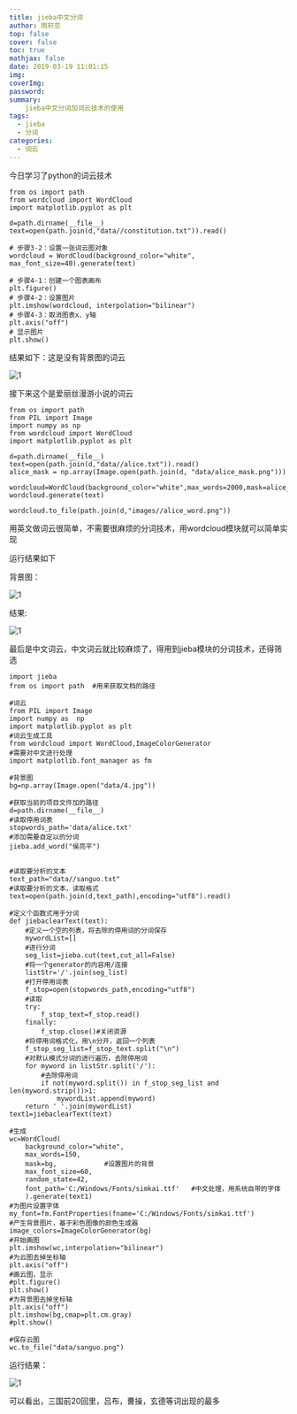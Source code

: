 ```yaml
---
title: jieba中文分词
author: 雨轩恋
top: false
cover: false
toc: true
mathjax: false
date: 2019-03-19 11:01:15
img:
coverImg:
password:
summary:
    jieba中文分词加词云技术的使用
tags:
  - jieba
  - 分词
categories:
  - 词云
---
```


今日学习了python的词云技术
```
from os import path
from wordcloud import WordCloud
import matplotlib.pyplot as plt

d=path.dirname(__file__)
text=open(path.join(d,"data//constitution.txt")).read()

# 步骤3-2：设置一张词云图对象
wordcloud = WordCloud(background_color="white", max_font_size=40).generate(text)

# 步骤4-1：创建一个图表画布
plt.figure()
# 步骤4-2：设置图片
plt.imshow(wordcloud, interpolation="bilinear")
# 步骤4-3：取消图表x、y轴
plt.axis("off")
# 显示图片
plt.show()
```
结果如下：这是没有背景图的词云

![1](https://img2018.cnblogs.com/blog/1471003/201810/1471003-20181013094636318-1518808863.png)

接下来这个是爱丽丝漫游小说的词云

```
from os import path
from PIL import Image
import numpy as np
from wordcloud import WordCloud
import matplotlib.pyplot as plt

d=path.dirname(__file__)
text=open(path.join(d,"data//alice.txt")).read()
alice_mask = np.array(Image.open(path.join(d, "data/alice_mask.png")))

wordcloud=WordCloud(background_color="white",max_words=2000,mask=alice_mask)
wordcloud.generate(text)

wordcloud.to_file(path.join(d,"images//alice_word.png"))
```
用英文做词云很简单，不需要很麻烦的分词技术，用wordcloud模块就可以简单实现

运行结果如下

背景图：

![1](https://img2018.cnblogs.com/blog/1471003/201810/1471003-20181013095221225-704742962.png)

结果:

![1](https://img2018.cnblogs.com/blog/1471003/201810/1471003-20181013095152050-940671331.png)

最后是中文词云，中文词云就比较麻烦了，得用到jieba模块的分词技术，还得筛选

```
import jieba
from os import path  #用来获取文档的路径

#词云
from PIL import Image
import numpy as  np
import matplotlib.pyplot as plt
#词云生成工具
from wordcloud import WordCloud,ImageColorGenerator
#需要对中文进行处理
import matplotlib.font_manager as fm

#背景图
bg=np.array(Image.open("data/4.jpg"))

#获取当前的项目文件加的路径
d=path.dirname(__file__)
#读取停用词表
stopwords_path='data/alice.txt'
#添加需要自定以的分词
jieba.add_word("侯亮平")


#读取要分析的文本
text_path="data//sanguo.txt"
#读取要分析的文本，读取格式
text=open(path.join(d,text_path),encoding="utf8").read()

#定义个函数式用于分词
def jiebaclearText(text):
    #定义一个空的列表，将去除的停用词的分词保存
    mywordList=[]
    #进行分词
    seg_list=jieba.cut(text,cut_all=False)
    #将一个generator的内容用/连接
    listStr='/'.join(seg_list)
    #打开停用词表
    f_stop=open(stopwords_path,encoding="utf8")
    #读取
    try:
        f_stop_text=f_stop.read()
    finally:
        f_stop.close()#关闭资源
    #将停用词格式化，用\n分开，返回一个列表
    f_stop_seg_list=f_stop_text.split("\n")
    #对默认模式分词的进行遍历，去除停用词
    for myword in listStr.split('/'):
        #去除停用词
        if not(myword.split()) in f_stop_seg_list and len(myword.strip())>1:
            mywordList.append(myword)
    return ' '.join(mywordList)
text1=jiebaclearText(text)

#生成
wc=WordCloud(
    background_color="white",
    max_words=150,
    mask=bg,            #设置图片的背景
    max_font_size=60,
    random_state=42,
    font_path='C:/Windows/Fonts/simkai.ttf'   #中文处理，用系统自带的字体
    ).generate(text1)
#为图片设置字体
my_font=fm.FontProperties(fname='C:/Windows/Fonts/simkai.ttf')
#产生背景图片，基于彩色图像的颜色生成器
image_colors=ImageColorGenerator(bg)
#开始画图
plt.imshow(wc,interpolation="bilinear")
#为云图去掉坐标轴
plt.axis("off")
#画云图，显示
#plt.figure()
plt.show()
#为背景图去掉坐标轴
plt.axis("off")
plt.imshow(bg,cmap=plt.cm.gray)
#plt.show()

#保存云图
wc.to_file("data/sanguo.png")

```

运行结果：

![1](https://img2018.cnblogs.com/blog/1471003/201810/1471003-20181013095531710-1842021476.png)

可以看出，三国前20回里，吕布，曹操，玄德等词出现的最多